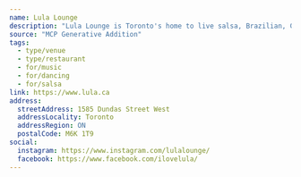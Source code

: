 ```yaml
---
name: Lula Lounge
description: "Lula Lounge is Toronto's home to live salsa, Brazilian, Global roots and jazz music featuring diverse local talent as well as concerts by international artists."
source: "MCP Generative Addition"
tags:
  - type/venue
  - type/restaurant
  - for/music
  - for/dancing
  - for/salsa
link: https://www.lula.ca
address:
  streetAddress: 1585 Dundas Street West
  addressLocality: Toronto
  addressRegion: ON
  postalCode: M6K 1T9
social:
  instagram: https://www.instagram.com/lulalounge/
  facebook: https://www.facebook.com/ilovelula/
---
```

